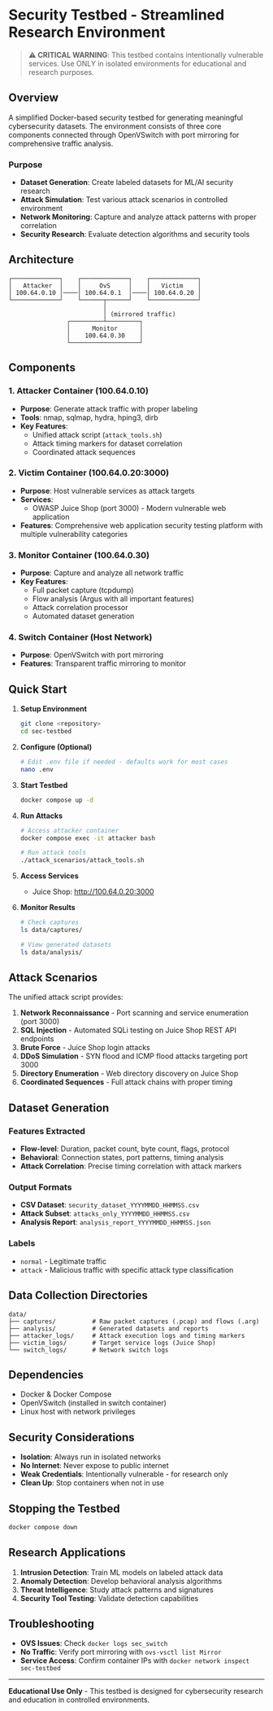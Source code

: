 # Security Testbed - Streamlined Research Environment

> **⚠️ CRITICAL WARNING**: This testbed contains intentionally vulnerable services. Use ONLY in isolated environments for educational and research purposes.

## Overview

A simplified Docker-based security testbed for generating meaningful cybersecurity datasets. The environment consists of three core components connected through OpenVSwitch with port mirroring for comprehensive traffic analysis.

### Purpose
- **Dataset Generation**: Create labeled datasets for ML/AI security research
- **Attack Simulation**: Test various attack scenarios in controlled environment  
- **Network Monitoring**: Capture and analyze attack patterns with proper correlation
- **Security Research**: Evaluate detection algorithms and security tools

## Architecture

```
┌─────────────┐    ┌─────────────┐    ┌─────────────┐
│   Attacker  │    │     OvS     │    │   Victim    │
│ 100.64.0.10 │────│ 100.64.0.1  │────│ 100.64.0.20 │
└─────────────┘    └──────┬──────┘    └─────────────┘
                          │
                          │ (mirrored traffic)
                ┌─────────┴─────────┐
                │      Monitor      │
                │    100.64.0.30    │
                └───────────────────┘
```

## Components

### 1. **Attacker Container** (100.64.0.10)
- **Purpose**: Generate attack traffic with proper labeling
- **Tools**: nmap, sqlmap, hydra, hping3, dirb
- **Key Features**: 
  - Unified attack script (`attack_tools.sh`)
  - Attack timing markers for dataset correlation
  - Coordinated attack sequences

### 2. **Victim Container** (100.64.0.20:3000)
- **Purpose**: Host vulnerable services as attack targets
- **Services**:
  - OWASP Juice Shop (port 3000) - Modern vulnerable web application
- **Features**: Comprehensive web application security testing platform with multiple vulnerability categories

### 3. **Monitor Container** (100.64.0.30)
- **Purpose**: Capture and analyze all network traffic
- **Key Features**:
  - Full packet capture (tcpdump)
  - Flow analysis (Argus with all important features)
  - Attack correlation processor
  - Automated dataset generation

### 4. **Switch Container** (Host Network)
- **Purpose**: OpenVSwitch with port mirroring
- **Features**: Transparent traffic mirroring to monitor

## Quick Start

1. **Setup Environment**
   ```bash
   git clone <repository>
   cd sec-testbed
   ```

2. **Configure (Optional)**
   ```bash
   # Edit .env file if needed - defaults work for most cases
   nano .env
   ```

3. **Start Testbed**
   ```bash
   docker compose up -d
   ```

4. **Run Attacks**
   ```bash
   # Access attacker container
   docker compose exec -it attacker bash
   
   # Run attack tools
   ./attack_scenarios/attack_tools.sh
   ```

5. **Access Services**
   - Juice Shop: http://100.64.0.20:3000

6. **Monitor Results**
   ```bash
   # Check captures
   ls data/captures/
   
   # View generated datasets
   ls data/analysis/
   ```

## Attack Scenarios

The unified attack script provides:

1. **Network Reconnaissance** - Port scanning and service enumeration (port 3000)
2. **SQL Injection** - Automated SQLi testing on Juice Shop REST API endpoints
3. **Brute Force** - Juice Shop login attacks
4. **DDoS Simulation** - SYN flood and ICMP flood attacks targeting port 3000
5. **Directory Enumeration** - Web directory discovery on Juice Shop
6. **Coordinated Sequences** - Full attack chains with proper timing

## Dataset Generation

### Features Extracted
- **Flow-level**: Duration, packet count, byte count, flags, protocol
- **Behavioral**: Connection states, port patterns, timing analysis
- **Attack Correlation**: Precise timing correlation with attack markers

### Output Formats
- **CSV Dataset**: `security_dataset_YYYYMMDD_HHMMSS.csv`
- **Attack Subset**: `attacks_only_YYYYMMDD_HHMMSS.csv`
- **Analysis Report**: `analysis_report_YYYYMMDD_HHMMSS.json`

### Labels
- `normal` - Legitimate traffic
- `attack` - Malicious traffic with specific attack type classification

## Data Collection Directories

```
data/
├── captures/          # Raw packet captures (.pcap) and flows (.arg)
├── analysis/          # Generated datasets and reports  
├── attacker_logs/     # Attack execution logs and timing markers
├── victim_logs/       # Target service logs (Juice Shop)
└── switch_logs/       # Network switch logs
```

## Dependencies

- Docker & Docker Compose
- OpenVSwitch (installed in switch container)
- Linux host with network privileges

## Security Considerations

- **Isolation**: Always run in isolated networks
- **No Internet**: Never expose to public internet
- **Weak Credentials**: Intentionally vulnerable - for research only
- **Clean Up**: Stop containers when not in use

## Stopping the Testbed

```bash
docker compose down
```

## Research Applications

1. **Intrusion Detection**: Train ML models on labeled attack data
2. **Anomaly Detection**: Develop behavioral analysis algorithms  
3. **Threat Intelligence**: Study attack patterns and signatures
4. **Security Tool Testing**: Validate detection capabilities

## Troubleshooting

- **OVS Issues**: Check `docker logs sec_switch`
- **No Traffic**: Verify port mirroring with `ovs-vsctl list Mirror`
- **Service Access**: Confirm container IPs with `docker network inspect sec-testbed`

---

**Educational Use Only** - This testbed is designed for cybersecurity research and education in controlled environments.
